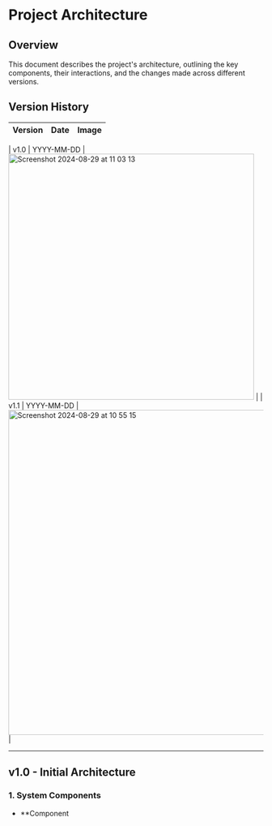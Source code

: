 # Project Architecture

## Overview
This document describes the project's architecture, outlining the key components, their interactions, and the changes made across different versions.

## Version History

| Version | Date       | Image |
|---------|------------|-------------|

| v1.0    | YYYY-MM-DD | <img width="485" alt="Screenshot 2024-08-29 at 11 03 13" src="https://github.com/user-attachments/assets/10c4a93d-2d31-4e7c-a02e-97f22b74725d"> |
| v1.1    | YYYY-MM-DD | <img width="641" alt="Screenshot 2024-08-29 at 10 55 15" src="https://github.com/user-attachments/assets/056136a7-544e-42e3-beea-7dce03d93747"> |

---

## v1.0 - Initial Architecture

### 1. System Components
- **Component 
